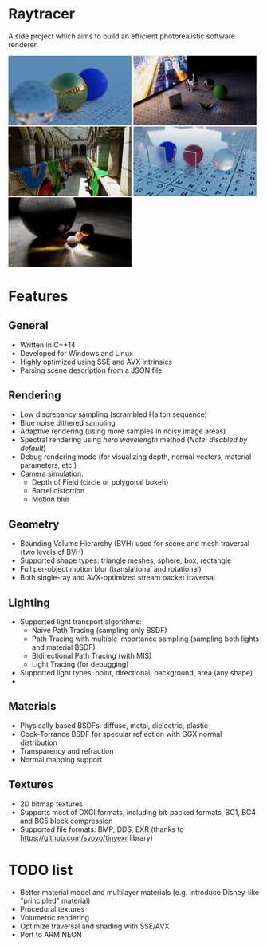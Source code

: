 # Raytracer
A side project which aims to build an efficient photorealistic software renderer.

<p float="left">
    <img width="49%" src="https://raw.githubusercontent.com/Witek902/Raytracer/master/Gallery/1.jpg">
    <img width="49%" src="https://raw.githubusercontent.com/Witek902/Raytracer/master/Gallery/2.jpg">
    <img width="49%" src="https://raw.githubusercontent.com/Witek902/Raytracer/master/Gallery/sponza.jpg">
    <img width="49%" src="https://raw.githubusercontent.com/Witek902/Raytracer/master/Gallery/rough_glass.jpg">
    <img width="49%" src="https://raw.githubusercontent.com/Witek902/Raytracer/master/Gallery/caustics.jpg">
</p>

Features
========

General
---------

* Written in C++14
* Developed for Windows and Linux
* Highly optimized using SSE and AVX intrinsics
* Parsing scene description from a JSON file

Rendering
---------

* Low discrepancy sampling (scrambled Halton sequence)
* Blue noise dithered sampling
* Adaptive rendering (using more samples in noisy image areas)
* Spectral rendering using _hero wavelength_ method (_Note: disabled by default_)
* Debug rendering mode (for visualizing depth, normal vectors, material parameters, etc.)
* Camera simulation:
  * Depth of Field (circle or polygonal bokeh)
  * Barrel distortion
  * Motion blur
  
Geometry
--------

* Bounding Volume Hierarchy (BVH) used for scene and mesh traversal (two levels of BVH)
* Supported shape types: triangle meshes, sphere, box, rectangle
* Full per-object motion blur (translational and rotational)
* Both single-ray and AVX-optimized stream packet traversal

Lighting
--------
* Supported light transport algorithms:
  * Naive Path Tracing (sampling only BSDF)
  * Path Tracing with multiple importance sampling (sampling both lights and material BSDF)
  * Bidirectional Path Tracing (with MIS)
  * Light Tracing (for debugging) 
* Supported light types: point, directional, background, area (any shape)
* 

Materials
---------

* Physically based BSDFs: diffuse, metal, dielectric, plastic
* Cook-Torrance BSDF for specular reflection with GGX normal distribution
* Transparency and refraction
* Normal mapping support

Textures
--------

* 2D bitmap textures
* Supports most of DXGI formats, including bit-packed formats, BC1, BC4 and BC5 block compression
* Supported file formats: BMP, DDS, EXR (thanks to https://github.com/syoyo/tinyexr library)


TODO list
=========

* Better material model and multilayer materials (e.g. introduce Disney-like "principled" material)
* Procedural textures
* Volumetric rendering
* Optimize traversal and shading with SSE/AVX
* Port to ARM NEON
